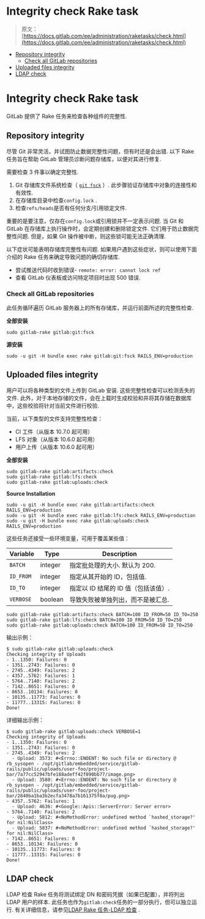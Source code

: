 # Integrity check Rake task

> 原文：[https://docs.gitlab.com/ee/administration/raketasks/check.html](https://docs.gitlab.com/ee/administration/raketasks/check.html)

*   [Repository integrity](#repository-integrity)
    *   [Check all GitLab repositories](#check-all-gitlab-repositories)
*   [Uploaded files integrity](#uploaded-files-integrity)
*   [LDAP check](#ldap-check)

# Integrity check Rake task[](#integrity-check-rake-task-core-only "Permalink")

GitLab 提供了 Rake 任务来检查各种组件的完整性.

## Repository integrity[](#repository-integrity "Permalink")

尽管 Git 非常灵活，并试图防止数据完整性问题，但有时还是会出错. 以下 Rake 任务旨在帮助 GitLab 管理员诊断问题存储库，以便对其进行修复.

需要检查 3 件事以确定完整性.

1.  Git 存储库文件系统检查（ [`git fsck`](https://git-scm.com/docs/git-fsck) ）. 此步骤验证存储库中对象的连接性和有效性.
2.  在存储库目录中检查`config.lock` .
3.  检查`refs/heads`是否有任何分支/引用锁定文件.

重要的是要注意，仅存在`config.lock`或引用锁并不一定表示问题. 当 Git 和 GitLab 在存储库上执行操作时，会定期创建和删除锁定文件. 它们用于防止数据完整性问题. 但是，如果 Git 操作被中断，则这些锁可能无法正确清理.

以下症状可能表明存储库完整性有问题. 如果用户遇到这些症状，则可以使用下面介绍的 Rake 任务来确定导致问题的确切存储库.

*   尝试推送代码时收到错误- `remote: error: cannot lock ref`
*   查看 GitLab 仪表板或访问特定项目时出现 500 错误.

### Check all GitLab repositories[](#check-all-gitlab-repositories "Permalink")

此任务循环遍历 GitLab 服务器上的所有存储库，并运行前面所述的完整性检查.

**全部安装**

```
sudo gitlab-rake gitlab:git:fsck 
```

**源安装**

```
sudo -u git -H bundle exec rake gitlab:git:fsck RAILS_ENV=production 
```

## Uploaded files integrity[](#uploaded-files-integrity "Permalink")

用户可以将各种类型的文件上传到 GitLab 安装. 这些完整性检查可以检测丢失的文件. 此外，对于本地存储的文件，会在上载时生成校验和并将其存储在数据库中，这些校验将针对当前文件进行校验.

当前，以下类型的文件支持完整性检查：

*   CI 工件（从版本 10.7.0 起可用）
*   LFS 对象（从版本 10.6.0 起可用）
*   用户上传（从版本 10.6.0 起可用）

**全部安装**

```
sudo gitlab-rake gitlab:artifacts:check
sudo gitlab-rake gitlab:lfs:check
sudo gitlab-rake gitlab:uploads:check 
```

**Source Installation**

```
sudo -u git -H bundle exec rake gitlab:artifacts:check RAILS_ENV=production
sudo -u git -H bundle exec rake gitlab:lfs:check RAILS_ENV=production
sudo -u git -H bundle exec rake gitlab:uploads:check RAILS_ENV=production 
```

这些任务还接受一些环境变量，可用于覆盖某些值：

| Variable | Type | Description |
| --- | --- | --- |
| `BATCH` | integer | 指定批处理的大小. 默认为 200. |
| `ID_FROM` | integer | 指定从其开始的 ID，包括值. |
| `ID_TO` | integer | 指定以 ID 结尾的 ID 值（包括该值）. |
| `VERBOSE` | boolean | 导致失败被单独列出，而不是被汇总. |

```
sudo gitlab-rake gitlab:artifacts:check BATCH=100 ID_FROM=50 ID_TO=250
sudo gitlab-rake gitlab:lfs:check BATCH=100 ID_FROM=50 ID_TO=250
sudo gitlab-rake gitlab:uploads:check BATCH=100 ID_FROM=50 ID_TO=250 
```

输出示例：

```
$ sudo gitlab-rake gitlab:uploads:check
Checking integrity of Uploads
- 1..1350: Failures: 0
- 1351..2743: Failures: 0
- 2745..4349: Failures: 2
- 4357..5762: Failures: 1
- 5764..7140: Failures: 2
- 7142..8651: Failures: 0
- 8653..10134: Failures: 0
- 10135..11773: Failures: 0
- 11777..13315: Failures: 0
Done! 
```

详细输出示例：

```
$ sudo gitlab-rake gitlab:uploads:check VERBOSE=1
Checking integrity of Uploads
- 1..1350: Failures: 0
- 1351..2743: Failures: 0
- 2745..4349: Failures: 2
  - Upload: 3573: #<Errno::ENOENT: No such file or directory @ rb_sysopen - /opt/gitlab/embedded/service/gitlab-rails/public/uploads/user-foo/project-bar/7a77cc52947bfe188adeff42f890bb77/image.png>
  - Upload: 3580: #<Errno::ENOENT: No such file or directory @ rb_sysopen - /opt/gitlab/embedded/service/gitlab-rails/public/uploads/user-foo/project-bar/2840ba1ba3b2ecfa3478a7b161375f8a/pug.png>
- 4357..5762: Failures: 1
  - Upload: 4636: #<Google::Apis::ServerError: Server error>
- 5764..7140: Failures: 2
  - Upload: 5812: #<NoMethodError: undefined method `hashed_storage?' for nil:NilClass>
  - Upload: 5837: #<NoMethodError: undefined method `hashed_storage?' for nil:NilClass>
- 7142..8651: Failures: 0
- 8653..10134: Failures: 0
- 10135..11773: Failures: 0
- 11777..13315: Failures: 0
Done! 
```

## LDAP check[](#ldap-check "Permalink")

LDAP 检查 Rake 任务将测试绑定 DN 和密码凭据（如果已配置），并将列出 LDAP 用户的样本. 此任务也作为`gitlab:check`任务的一部分执行，但可以独立运行. 有关详细信息，请参见[LDAP Rake 任务-LDAP 检查](ldap.html#check) .